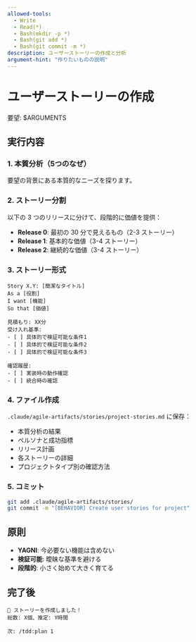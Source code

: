 ```yaml
---
allowed-tools:
  - Write
  - Read(*)
  - Bash(mkdir -p *)
  - Bash(git add *)
  - Bash(git commit -m *)
description: ユーザーストーリーの作成と分析
argument-hint: "作りたいものの説明"
---
```


# ユーザーストーリーの作成

要望: $ARGUMENTS

## 実行内容

### 1. 本質分析（5つのなぜ）
要望の背景にある本質的なニーズを探ります。

### 2. ストーリー分割
以下の 3 つのリリースに分けて、段階的に価値を提供：

- **Release 0**: 最初の 30 分で見えるもの（2-3 ストーリー）
- **Release 1**: 基本的な価値（3-4 ストーリー）  
- **Release 2**: 継続的な価値（3-4 ストーリー）

### 3. ストーリー形式
```
Story X.Y: [簡潔なタイトル]
As a [役割]
I want [機能]
So that [価値]

見積もり: XX分
受け入れ基準:
- [ ] 具体的で検証可能な条件1
- [ ] 具体的で検証可能な条件2
- [ ] 具体的で検証可能な条件3

確認履歴:
- [ ] 実装時の動作確認
- [ ] 統合時の確認
```

### 4. ファイル作成
`.claude/agile-artifacts/stories/project-stories.md` に保存：
- 本質分析の結果
- ペルソナと成功指標
- リリース計画
- 各ストーリーの詳細
- プロジェクトタイプ別の確認方法

### 5. コミット
```bash
git add .claude/agile-artifacts/stories/
git commit -m "[BEHAVIOR] Create user stories for project"
```

## 原則
- **YAGNI**: 今必要ない機能は含めない
- **検証可能**: 曖昧な基準を避ける
- **段階的**: 小さく始めて大きく育てる

## 完了後
```
📝 ストーリーを作成しました！
総数: X個、推定: Y時間

次: /tdd:plan 1
```
